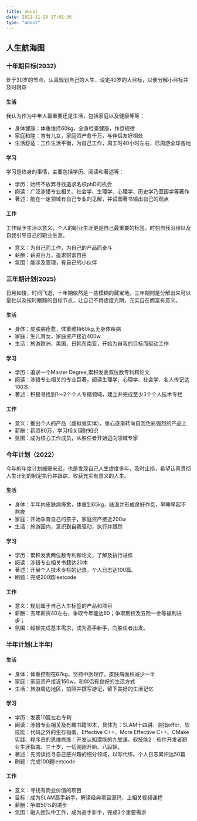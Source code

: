 ```yaml
---
title: about
date: 2021-11-26 17:01:36
type: "about"
---
```


## 人生航海图

### 十年期目标(2032)
处于30岁的节点，认真规划自己的人生，设定40岁的大目标，以便分解小目标并及时跟踪
#### 生活
我认为作为中年人最重要还是生活，包括家庭以及健康等等：
- 身体健康：体重维持60kg，全身检查健康，作息规律
- 家庭和睦：育有儿女，家庭资产愈千万，与伴侣友好相处
- 生活舒适：工作生活平衡，为自己工作，周工时40小时左右，已周游全球各地

#### 学习
学习是终身的事情，主要包括学历、阅读和著述等：
- 学历：始终不放弃寻找追求名校phD的机会
- 阅读：广泛涉猎专业相关、社会学、生理学、心理学、历史学乃至国学等著作
- 著述：能在一定领域有自己专业的见解，并试图著书输出自己的观点

#### 工作
工作赋予生活以意义，个人的职业生涯更是自己最重要的标签，时刻自我治理以及自我引导自己的职业生涯。
- 意义：为自己而工作，为自己的产品而奋斗
- 薪酬：薪资百万，追求财富自由
- 氛围：能涉及管理，有自己的小伙伴

### 三年期计划(2025)
日月如梭，时间飞逝，十年期依然是一些模糊的藏宝地。三年期则是分解出来可以量化以及按时跟踪的目标节点，让自己不再虚度光阴，充实自在而富有意义。

#### 生活
- 身体：皮肤病痊愈，体重维持60kg,无身体疾病
- 家庭：生儿育女，家庭资产接近400w
- 生活：旅游欧洲、美国、日韩东南亚，开始为自我的目标而驱动工作

#### 学习
- 学历：追求一个Master Degree,累积发表双位数专利和论文
- 阅读：涉猎专业相关的专业巨著，阅读生理学、心理学、社会学、名人传记达100本
- 著述：积极寻找到1～2个个人专精领域，建立并完成至少3个个人技术专栏

#### 工作
- 意义：推出个人的产品（虚拟或实体），重心逐渐转向自我色彩强烈的产品上
- 薪酬：薪资80万，学习相关理财知识
- 氛围：成为核心工作成员，从胜任者开始迈向领域专家

### 今年计划（2022）
今年的年度计划姗姗来迟，也是发现自己人生虚度多年，及时止损，希望认真贯彻人生计划的制定执行并跟踪，收获充实有意义的人生。

#### 生活
- 身体：半年内皮肤病痊愈，体重到65kg，祛湿并形成良好作息，早睡早起不熬夜
- 家庭：开始孕育自己的孩子，家庭资产接近200w
- 生活：旅游国内，意识到自我驱动，执行并跟踪

#### 学习
- 学历：累积发表两位数专利和论文，了解及执行进修
- 阅读：涉猎专业相关书籍达20本
- 著述：开展个人技术专栏的记录，个人日志达100篇。
- 刷题：完成200题leetcode
#### 工作
- 意义：规划属于自己人生标签的产品和项目
- 薪酬：去年薪资40左右，争取今年能达60；争取期权及五险一金等福利进步；
- 氛围：超额完成基本需求，成为高手新手，向胜任者出发。


### 半年计划(上半年)
#### 生活
- 身体：体重控制在67kg，坚持中医理疗，皮肤病面积减少一半
- 家庭：家庭资产接近150w，和伴侣有良好的生活方式
- 生活：旅游周边地区，拍照并撰写游记，留下美好的生活记忆

#### 学习
- 学历：发表10篇左右专利
- 阅读：涉猎专业相关及有趣书籍10本，具体为：SLAM十四讲、剑指offer、软技能：代码之外的生存指南、Effective C++、More Effective C++、CMake实践、程序员的思维修炼：开发认知潜能的九堂课、软技能2：软件开发者职业生涯指南、三十岁，一切刚刚开始、八段锦。
- 著述：先阅读找寻自己感兴趣的细分领域，以写代练。个人日志累积达50篇
- 刷题：完成100题leetcode
#### 工作
- 意义：寻找有商业价值的项目
- 目标：成为SLAM高手新手，解读经典项目源码，上相关视频课程
- 薪酬：争取50%的进步
- 氛围：融入团队中工作，成为高手新手，完成3个重要需求